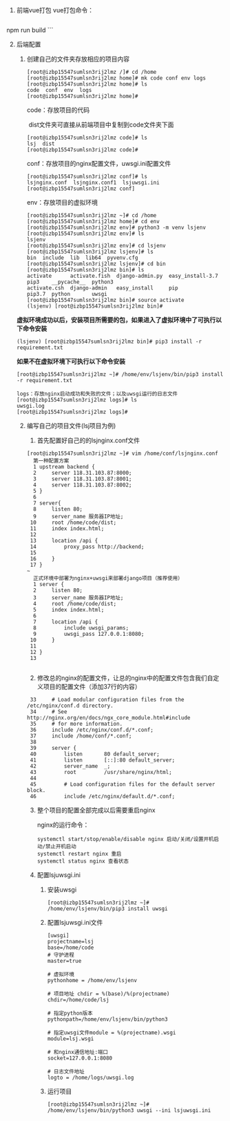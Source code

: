1. 前端vue打包
vue打包命令：
  
    ```
  npm run build
    ```
  
2. 后端配置
   1. 创建自己的文件夹存放相应的项目内容
      ```
      [root@izbp15547sumlsn3rij2lmz /]# cd /home
      [root@izbp15547sumlsn3rij2lmz home]# mk code conf env logs 
      [root@izbp15547sumlsn3rij2lmz home]# ls
      code  conf  env  logs
      [root@izbp15547sumlsn3rij2lmz home]# 
      ```
      code：存放项目的代码
      
      ​	dist文件夹可直接从前端项目中复制到code文件夹下面
      ```
      [root@izbp15547sumlsn3rij2lmz code]# ls
      lsj  dist
      [root@izbp15547sumlsn3rij2lmz code]# 
      ```

      conf：存放项目的nginx配置文件，uwsgi.ini配置文件
   
      ```
      [root@izbp15547sumlsn3rij2lmz conf]# ls
      lsjnginx.conf  lsjnginx.conf1  lsjuwsgi.ini
      [root@izbp15547sumlsn3rij2lmz conf]
      ```
   
      env：存放项目的虚拟环境
   
      ```
      [root@izbp15547sumlsn3rij2lmz ~]# cd /home
      [root@izbp15547sumlsn3rij2lmz home]# cd env
      [root@izbp15547sumlsn3rij2lmz env]# python3 -m venv lsjenv
      [root@izbp15547sumlsn3rij2lmz env]# ls
      lsjenv
      [root@izbp15547sumlsn3rij2lmz env]# cd lsjenv
      [root@izbp15547sumlsn3rij2lmz lsjenv]# ls
      bin  include  lib  lib64  pyvenv.cfg
      [root@izbp15547sumlsn3rij2lmz lsjenv]# cd bin
      [root@izbp15547sumlsn3rij2lmz bin]# ls
      activate      activate.fish  django-admin.py  easy_install-3.7  pip3    __pycache__  python3
      activate.csh  django-admin   easy_install     pip               pip3.7  python       uwsgi
      [root@izbp15547sumlsn3rij2lmz bin]# source activate
      (lsjenv) [root@izbp15547sumlsn3rij2lmz bin]#
      
      ```
   
   **虚拟环境成功以后，安装项目所需要的包，如果进入了虚拟环境中了可执行以下命令安装**
   
   ```
   (lsjenv) [root@izbp15547sumlsn3rij2lmz bin]# pip3 install -r requirement.txt
   ```
   
   **如果不在虚拟环境下可执行以下命令安装**
   
   ```
   [root@izbp15547sumlsn3rij2lmz ~]# /home/env/lsjenv/bin/pip3 install -r requirement.txt
   ```
   
   
      ```
   logs：存放nginx启动成功和失败的文件；以及uwsgi运行的日志文件
   [root@izbp15547sumlsn3rij2lmz logs]# ls
   uwsgi.log
   [root@izbp15547sumlsn3rij2lmz logs]# 
      ```

   2. 编写自己的项目文件(lsj项目为例)
   
      1. 首先配置好自己的的lsjnginx.conf文件
      
      ```
      [root@izbp15547sumlsn3rij2lmz ~]# vim /home/conf/lsjnginx.conf
        第一种配置方案
        1 upstream backend {
        2     server 118.31.103.87:8000;
        3     server 118.31.103.87:8001;
        4     server 118.31.103.87:8002;
        5 }
        6 
        7 server{
        8     listen 80;
        9     server_name 服务器IP地址;
       10     root /home/code/dist;
       11     index index.html;
       12 
       13     location /api {
       14         proxy_pass http://backend;
       15 
       16     }
       17 }
      ~ 
        正式环境中部署为nginx+uwsgi来部署django项目（推荐使用）
        1 server {
        2     listen 80;
        3     server_name 服务器IP地址;
        4     root /home/code/dist;
        5     index index.html;
        6 
        7     location /api {
        8         include uwsgi_params;
        9         uwsgi_pass 127.0.0.1:8080;
       10     }
       11 
       12 }
       13 
      
      
      ```
      2. 修改总的nginx的配置文件，让总的nginx中的配置文件包含我们自定义项目的配置文件（添加37行的内容）
      
      ```
       33     # Load modular configuration files from the /etc/nginx/conf.d directory.
       34     # See http://nginx.org/en/docs/ngx_core_module.html#include
       35     # for more information.
       36     include /etc/nginx/conf.d/*.conf;
       37     include /home/conf/*.conf;
       38 
       39     server {
       40         listen       80 default_server;
       41         listen       [::]:80 default_server;
       42         server_name  _;
       43         root         /usr/share/nginx/html;
       44 
       45         # Load configuration files for the default server block.
       46         include /etc/nginx/default.d/*.conf;
      ```
      
      3. 整个项目的配置全部完成以后需要重启nginx
      
         nginx的运行命令：
      
         ```
         systemctl start/stop/enable/disable nginx 启动/关闭/设置开机启动/禁止开机启动
         systemctl restart nginx 重启
         systemctl status nginx 查看状态
         
         ```
      
      4. 配置lsjuwsgi.ini
      
         1. 安装uwsgi
      
            ```
            [root@izbp15547sumlsn3rij2lmz ~]# /home/env/lsjenv/bin/pip3 install uwsgi
            ```
      
         2. 配置lsjuwsgi.ini文件
      
            ```
            [uwsgi]
            projectname=lsj
            base=/home/code
            # 守护进程
            master=true
            
            # 虚拟环境
            pythonhome = /home/env/lsjenv
            
            # 项目地址 chdir = %(base)/%(projectname)
            chdir=/home/code/lsj
            
            # 指定python版本
            pythonpath=/home/env/lsjenv/bin/python3
            
            # 指定uwsgi文件module = %(projectname).wsgi
            module=lsj.wsgi
            
            # 和nginx通信地址:端口
            socket=127.0.0.1:8080
            
            # 日志文件地址
            logto = /home/logs/uwsgi.log
            ```
      
         3. 运行项目
      
            ```
            [root@izbp15547sumlsn3rij2lmz ~]# /home/env/lsjenv/bin/python3 uwsgi --ini lsjuwsgi.ini
            ```
      
            